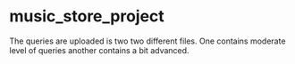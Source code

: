 # music_store_project

The queries are uploaded is two two different files. One contains moderate level of queries another contains a bit advanced.

